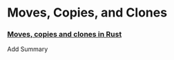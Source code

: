 # Moves, Copies, and Clones

### [Moves, copies and clones in Rust](https://hashrust.com/blog/moves-copies-and-clones-in-rust/)
Add Summary